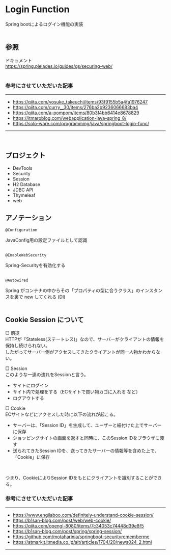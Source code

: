 # Login Function
Spring bootによるログイン機能の実装
<br>
<br>

## 参照
ドキュメント<br>
https://spring.pleiades.io/guides/gs/securing-web/
<br>
<br>

### 参考にさせていただいた記事
***
- https://qiita.com/yosuke_takeuchi/items/93f9155b5a4fa1976247
- https://qiita.com/curry__30/items/276ba2b9236066683ba4
- https://qiita.com/a-pompom/items/80b3f4bb6414e8678829
- https://itmaroblog.com/webapplication-java-spring_8/
- https://solo-ware.com/programming/java/springboot-login-func/
***
<br>

## プロジェクト
- DevTools
- Security
- Session
- H2 Database
- JDBC API
- Thymeleaf
- web


## アノテーション
```
@Configuration
```
JavaConfig用の設定ファイルとして認識
<br>
<br>

```
@EnableWebSecurity
```
Spring-Securityを有効化する
<br>
<br>

```
@Autowired
```
Spring がコンテナの中からその「プロパティの型に合うクラス」のインスタンスを裏で new してくれる (DI)
<br>
<br>

## Cookie Session について

□ 前提<br>
HTTPが「Stateless(ステートレス)」なので、サーバーがクライアントの情報を保持し続けられない。<br>
したがってサーバー側がアクセスしてきたクライアントが同一人物かわからない。<br>

□ Session<br>
このような一連の流れをSessionと言う。<br>
- サイトにログイン
- サイト内で処理をする（ECサイトで買い物カゴに入れる など）
- ログアウトする

□ Cookie<br>
ECサイトなどにアクセスした時に以下の流れが起こる。
- サーバーは、「Session ID」を生成して、ユーザーと紐付けた上でサーバーに保存
- ショッピングサイトの画面を返すと同時に、このSession IDをブラウザに渡す
- 送られてきたSession IDを、送ってきたサーバーの情報等を含めた上で、「Cookie」に保存
<br>

つまり、CookieによりSession IDをもとにクライアントを識別することができる。

### 参考にさせていただいた記事
***
- https://www.engilaboo.com/definitely-understand-cookie-session/
- https://b1san-blog.com/post/web/web-cookie/
- https://qiita.com/opengl-8080/items/7c34053c74448d39e8f5
- https://b1san-blog.com/post/spring/spring-session/
- https://github.com/motaharinia/springboot-securityrememberme
- https://atmarkit.itmedia.co.jp/ait/articles/1704/20/news024_2.html
***
